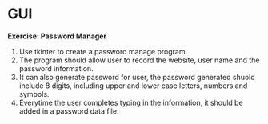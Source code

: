 # GUI

**Exercise: Password Manager**

1. Use tkinter to create a password manage program.
2. The program should allow user to record the website, user name and the password information.
3. It can also generate password for user, the password generated shuold include 8 digits, including upper and lower case letters, numbers and symbols.
4. Everytime the user completes typing in the information, it should be added in a password data file.
